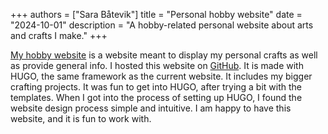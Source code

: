 +++
authors = ["Sara Båtevik"]
title = "Personal hobby website"
date = "2024-10-01"
description = "A hobby-related personal website about arts and crafts I make."
+++

[My hobby website](https://www.sassybuns.no) is a website meant to display my personal crafts as well as provide general info. I hosted this website on [GitHub](https://github.com/sassybunsthebun/SassyBuns). It is made with HUGO, the same framework as the current website. It includes my bigger crafting projects. It was fun to get into HUGO, after trying a bit with the templates. When I got into the process of setting up HUGO, I found the website design process simple and intuitive. I am happy to have this website, and it is fun to work with.

